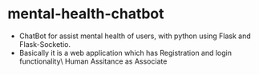 # mental-health-chatbot
- ChatBot for assist mental health of users, with python using Flask and Flask-Socketio.
- Basically it is a web application which has Registration and login functionality\ Human Assitance as Associate
